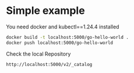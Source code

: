 # Simple example

You need docker and kubectl==1.24.4 installed

```bash
docker build -t localhost:5000/go-hello-world .
docker push localhost:5000/go-hello-world
```
Check the local Repository

```bash
http://localhost:5000/v2/_catalog
```
